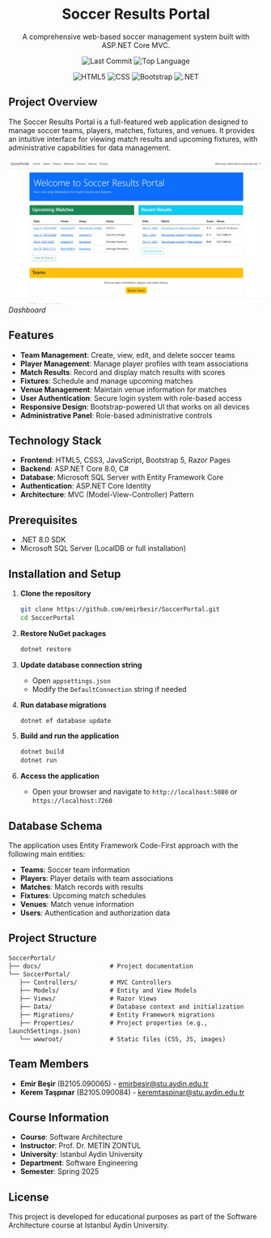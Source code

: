 <div align="center">

# Soccer Results Portal

A comprehensive web-based soccer management system built with ASP.NET Core MVC.

![Last Commit](https://img.shields.io/github/last-commit/emirbesir/soccer-portal?style=flat&logo=git&logoColor=white&color=0080ff)
![Top Language](https://img.shields.io/github/languages/top/emirbesir/soccer-portal?style=flat&color=0080ff)

![HTML5](https://img.shields.io/badge/HTML5-E34F26.svg?style=flat&logo=html5&logoColor=white)
![CSS](https://img.shields.io/badge/CSS-663399.svg?style=flat&logo=css&logoColor=white)
![Bootstrap](https://img.shields.io/badge/Bootstrap-7952B3.svg?style=flat&logo=bootstrap&logoColor=white)
![.NET](https://img.shields.io/badge/.NET-512BD4.svg?style=flat&logo=dotnet&logoColor=white)

</div>



## Project Overview

The Soccer Results Portal is a full-featured web application designed to manage soccer teams, players, matches, fixtures, and venues. It provides an intuitive interface for viewing match results and upcoming fixtures, with administrative capabilities for data management.


![Dashboard](docs/screenshots/dashboard.jpg)
_Dashboard_

## Features

- **Team Management**: Create, view, edit, and delete soccer teams
- **Player Management**: Manage player profiles with team associations
- **Match Results**: Record and display match results with scores
- **Fixtures**: Schedule and manage upcoming matches
- **Venue Management**: Maintain venue information for matches
- **User Authentication**: Secure login system with role-based access
- **Responsive Design**: Bootstrap-powered UI that works on all devices
- **Administrative Panel**: Role-based administrative controls

## Technology Stack

- **Frontend**: HTML5, CSS3, JavaScript, Bootstrap 5, Razor Pages
- **Backend**: ASP.NET Core 8.0, C#
- **Database**: Microsoft SQL Server with Entity Framework Core
- **Authentication**: ASP.NET Core Identity
- **Architecture**: MVC (Model-View-Controller) Pattern

## Prerequisites

- .NET 8.0 SDK
- Microsoft SQL Server (LocalDB or full installation)

## Installation and Setup

1. **Clone the repository**
   ```bash
   git clone https://github.com/emirbesir/SoccerPortal.git
   cd SoccerPortal
   ```

2. **Restore NuGet packages**
   ```bash
   dotnet restore
   ```

3. **Update database connection string**
   - Open `appsettings.json`
   - Modify the `DefaultConnection` string if needed

4. **Run database migrations**
   ```bash
   dotnet ef database update
   ```

5. **Build and run the application**
   ```bash
   dotnet build
   dotnet run
   ```

6. **Access the application**
   - Open your browser and navigate to `http://localhost:5080` or `https://localhost:7260`

## Database Schema

The application uses Entity Framework Code-First approach with the following main entities:

- **Teams**: Soccer team information
- **Players**: Player details with team associations  
- **Matches**: Match records with results
- **Fixtures**: Upcoming match schedules
- **Venues**: Match venue information
- **Users**: Authentication and authorization data

## Project Structure

```
SoccerPortal/
├── docs/                   # Project documentation
└── SoccerPortal/
   ├── Controllers/         # MVC Controllers
   ├── Models/              # Entity and View Models
   ├── Views/               # Razor Views
   ├── Data/                # Database context and initialization
   ├── Migrations/          # Entity Framework migrations
   ├── Properties/          # Project properties (e.g., launchSettings.json)
   └── wwwroot/             # Static files (CSS, JS, images)
```

## Team Members

- **Emir Beşir** (B2105.090065) - emirbesir@stu.aydin.edu.tr
- **Kerem Taşpınar** (B2105.090084) - keremtaspinar@stu.aydin.edu.tr

## Course Information

- **Course**: Software Architecture
- **Instructor**: Prof. Dr. METİN ZONTUL
- **University**: Istanbul Aydin University
- **Department**: Software Engineering
- **Semester**: Spring 2025

## License

This project is developed for educational purposes as part of the Software Architecture course at Istanbul Aydin University.
